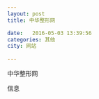 ```yaml
--- 
layout: post 
title: 中华整形网

date:   2016-05-03 13:39:56 
categories: 其他  
city: 网站
  
--- 
```

   
中华整形网

信息

